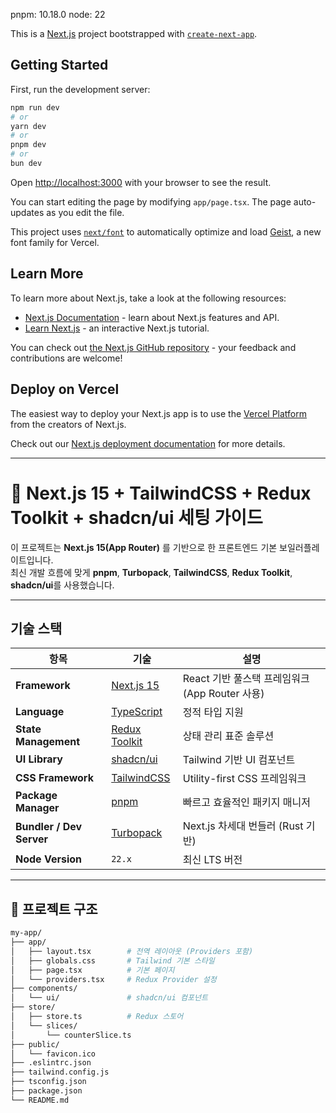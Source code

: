 pnpm: 10.18.0
node: 22

This is a [Next.js](https://nextjs.org) project bootstrapped with [`create-next-app`](https://nextjs.org/docs/app/api-reference/cli/create-next-app).

## Getting Started

First, run the development server:

```bash
npm run dev
# or
yarn dev
# or
pnpm dev
# or
bun dev
```

Open [http://localhost:3000](http://localhost:3000) with your browser to see the result.

You can start editing the page by modifying `app/page.tsx`. The page auto-updates as you edit the file.

This project uses [`next/font`](https://nextjs.org/docs/app/building-your-application/optimizing/fonts) to automatically optimize and load [Geist](https://vercel.com/font), a new font family for Vercel.

## Learn More

To learn more about Next.js, take a look at the following resources:

- [Next.js Documentation](https://nextjs.org/docs) - learn about Next.js features and API.
- [Learn Next.js](https://nextjs.org/learn) - an interactive Next.js tutorial.

You can check out [the Next.js GitHub repository](https://github.com/vercel/next.js) - your feedback and contributions are welcome!

## Deploy on Vercel

The easiest way to deploy your Next.js app is to use the [Vercel Platform](https://vercel.com/new?utm_medium=default-template&filter=next.js&utm_source=create-next-app&utm_campaign=create-next-app-readme) from the creators of Next.js.

Check out our [Next.js deployment documentation](https://nextjs.org/docs/app/building-your-application/deploying) for more details.

---

# 🧩 Next.js 15 + TailwindCSS + Redux Toolkit + shadcn/ui 세팅 가이드

이 프로젝트는 **Next.js 15(App Router)** 를 기반으로 한 프론트엔드 기본 보일러플레이트입니다.  
최신 개발 흐름에 맞게 **pnpm**, **Turbopack**, **TailwindCSS**, **Redux Toolkit**, **shadcn/ui**를 사용했습니다.

---

## 기술 스택

| 항목                     | 기술                                                                                   | 설명                                           |
| ------------------------ | -------------------------------------------------------------------------------------- | ---------------------------------------------- |
| **Framework**            | [Next.js 15](https://nextjs.org/)                                                      | React 기반 풀스택 프레임워크 (App Router 사용) |
| **Language**             | [TypeScript](https://www.typescriptlang.org/)                                          | 정적 타입 지원                                 |
| **State Management**     | [Redux Toolkit](https://redux-toolkit.js.org/)                                         | 상태 관리 표준 솔루션                          |
| **UI Library**           | [shadcn/ui](https://ui.shadcn.com/)                                                    | Tailwind 기반 UI 컴포넌트                      |
| **CSS Framework**        | [TailwindCSS](https://tailwindcss.com/)                                                | Utility-first CSS 프레임워크                   |
| **Package Manager**      | [pnpm](https://pnpm.io/)                                                               | 빠르고 효율적인 패키지 매니저                  |
| **Bundler / Dev Server** | [Turbopack](https://nextjs.org/docs/app/building-your-application/deploying/turbopack) | Next.js 차세대 번들러 (Rust 기반)              |
| **Node Version**         | `22.x`                                                                                 | 최신 LTS 버전                                  |

---

## 📁 프로젝트 구조

```bash
my-app/
├── app/
│   ├── layout.tsx        # 전역 레이아웃 (Providers 포함)
│   ├── globals.css       # Tailwind 기본 스타일
│   ├── page.tsx          # 기본 페이지
│   └── providers.tsx     # Redux Provider 설정
├── components/
│   └── ui/               # shadcn/ui 컴포넌트
├── store/
│   ├── store.ts          # Redux 스토어
│   └── slices/
│       └── counterSlice.ts
├── public/
│   └── favicon.ico
├── .eslintrc.json
├── tailwind.config.js
├── tsconfig.json
├── package.json
└── README.md
```
